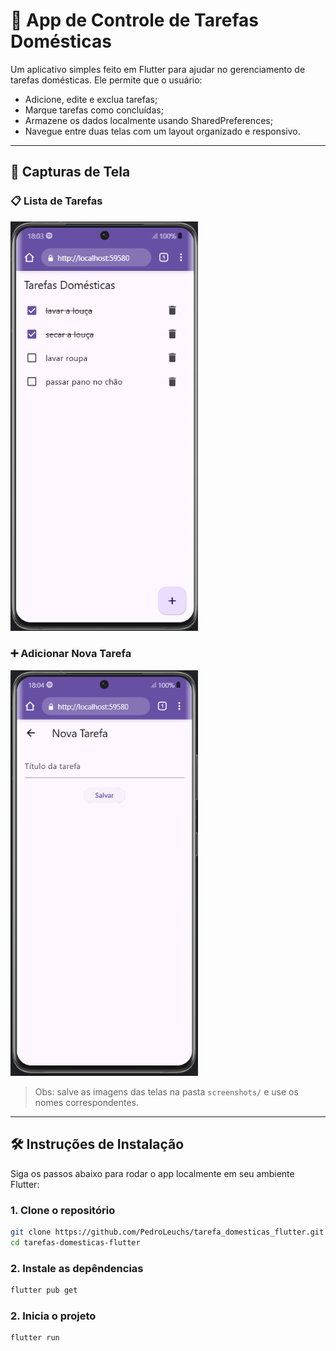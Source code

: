 # 🧹 App de Controle de Tarefas Domésticas

Um aplicativo simples feito em Flutter para ajudar no gerenciamento de tarefas domésticas. Ele permite que o usuário:

- Adicione, edite e exclua tarefas;
- Marque tarefas como concluídas;
- Armazene os dados localmente usando SharedPreferences;
- Navegue entre duas telas com um layout organizado e responsivo.

---

## 📸 Capturas de Tela

### 📋 Lista de Tarefas

<img src="screenshots/img1.png" width="300" alt="Tela inicial com lista de tarefas">

### ➕ Adicionar Nova Tarefa

<img src="screenshots/img2.png" width="300" alt="Tela de adicionar nova tarefa">

> Obs: salve as imagens das telas na pasta `screenshots/` e use os nomes correspondentes.

---

## 🛠️ Instruções de Instalação

Siga os passos abaixo para rodar o app localmente em seu ambiente Flutter:

### 1. Clone o repositório

```bash
git clone https://github.com/PedroLeuchs/tarefa_domesticas_flutter.git
cd tarefas-domesticas-flutter
```

### 2. Instale as depêndencias

```bash
flutter pub get
```

### 2. Inicia o projeto

```bash
flutter run
```
